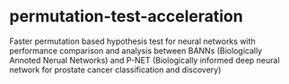 # permutation-test-acceleration
Faster permutation based hypothesis test for neural networks with performance comparison and analysis between BANNs (Biologically Annoted Nerual Networks) and P-NET (Biologically informed deep neural network for prostate cancer classification and discovery)
